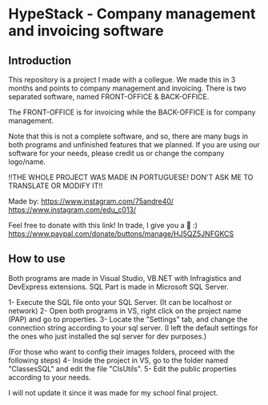 # HypeStack - Company management and invoicing software

## Introduction
This repository is a project I made with a collegue. We made this in 3 months and points to company management and invoicing.
There is two separated software, named FRONT-OFFICE & BACK-OFFICE.

The FRONT-OFFICE is for invoicing while the BACK-OFFICE is for company management.

Note that this is not a complete software, and so, there are many bugs in both programs and unfinished features that we planned.
If you are using our software for your needs, please credit us or change the company logo/name.

!!THE WHOLE PROJECT WAS MADE IN PORTUGUESE! DON'T ASK ME TO TRANSLATE OR MODIFY IT!!

Made by:
https://www.instagram.com/75andre40/
https://www.instagram.com/edu_c013/

Feel free to donate with this link! In trade, I give you a 🍪 :)
https://www.paypal.com/donate/buttons/manage/HJ5QZ5JNFGKCS

## How to use
Both programs are made in Visual Studio, VB.NET with Infragistics and DevExpress extensions.
SQL Part is made in Microsoft SQL Server.

1- Execute the SQL file onto your SQL Server. (It can be localhost or network)
2- Open both programs in VS, right click on the project name (PAP) and go to properties.
3- Locate the "Settings" tab, and change the connection string according to your sql server.
(I left the default settings for the ones who just installed the sql server for dev purposes.)

(For those who want to config their images folders, proceed with the following steps)
4- Inside the project in VS, go to the folder named "ClassesSQL" and edit the file "ClsUtils".
5- Edit the public properties according to your needs.

I will not update it since it was made for my school final project.
